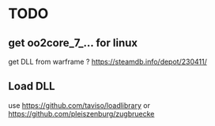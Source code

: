 # TODO
## get oo2core_7_... for linux
get DLL from warframe ? https://steamdb.info/depot/230411/

## Load DLL 
use https://github.com/taviso/loadlibrary
or https://github.com/pleiszenburg/zugbruecke
